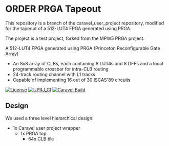 # ORDER PRGA Tapeout

This repository is a branch of the caravel_user_project repository, modified for the tapeout of a 512-LUT4 FPGA generated using PRGA.

The project is a test project, forked from the MPW5 PRGA project.
 
A 512-LUT4 FPGA generated using PRGA (Princeton Reconfigurable Gate Array)
 - An 8x8 array of CLBs, each containing 8 LUT4s and 8 DFFs and a local programmable crossbar for intra-CLB routing
 - 24-track routing channel with L1 tracks
 - Capable of implementing 16 out of 30 ISCAS'89 circuits
 

[![License](https://img.shields.io/badge/License-Apache%202.0-blue.svg)](https://opensource.org/licenses/Apache-2.0) [![UPRJ_CI](https://github.com/efabless/caravel_project_example/actions/workflows/user_project_ci.yml/badge.svg)](https://github.com/efabless/caravel_project_example/actions/workflows/user_project_ci.yml) [![Caravel Build](https://github.com/efabless/caravel_project_example/actions/workflows/caravel_build.yml/badge.svg)](https://github.com/efabless/caravel_project_example/actions/workflows/caravel_build.yml)

## Design

We used a three level hierarchical design:

- 1x Caravel user project wrapper
  - 1x PRGA top
    - 64x CLB tile
